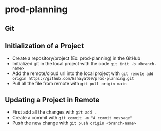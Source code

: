 # prod-planning

## Git

## Initialization of a Project
- Create a repository/project (Ex: prod-planning) in the GitHub
- Initialized git in the local project with the code `git init -b <branch-name>`
- Add the remote/cloud url into the local project with `git remote add origin https://github.com/Eshayat09/prod-planning.git
`
- Pull all the file from remote with `git pull origin main`

## Updating a Project in Remote
- First add all the changes with `git add .`
- Create a commit with `git commit -m "A commit message"`
- Push the new change with `git push origin <branch-name>`